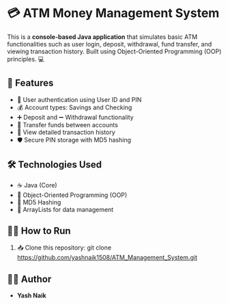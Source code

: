 # 💳 ATM Money Management System

This is a **console-based Java application** that simulates basic ATM functionalities such as user login, deposit, withdrawal, fund transfer, and viewing transaction history. Built using Object-Oriented Programming (OOP) principles. 💻

## 🚀 Features

- 🔐 User authentication using User ID and PIN
- 💰 Account types: Savings and Checking
- ➕ Deposit and ➖ Withdrawal functionality
- 🔄 Transfer funds between accounts
- 📜 View detailed transaction history
- 🛡️ Secure PIN storage with MD5 hashing

## 🛠️ Technologies Used

- ☕ Java (Core)
- 🧱 Object-Oriented Programming (OOP)
- 🔐 MD5 Hashing
- 📂 ArrayLists for data management

## 🧑‍💻 How to Run

1. 📥 Clone this repository:
git clone https://github.com/yashnaik1508/ATM_Management_System.git

## 👨‍🎓 Author

- **Yash Naik**
